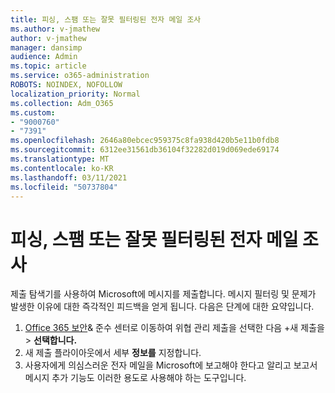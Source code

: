 ```yaml
---
title: 피싱, 스팸 또는 잘못 필터링된 전자 메일 조사
ms.author: v-jmathew
author: v-jmathew
manager: dansimp
audience: Admin
ms.topic: article
ms.service: o365-administration
ROBOTS: NOINDEX, NOFOLLOW
localization_priority: Normal
ms.collection: Adm_O365
ms.custom:
- "9000760"
- "7391"
ms.openlocfilehash: 2646a80ebcec959375c8fa938d420b5e11b0fdb8
ms.sourcegitcommit: 6312ee31561db36104f32282d019d069ede69174
ms.translationtype: MT
ms.contentlocale: ko-KR
ms.lasthandoff: 03/11/2021
ms.locfileid: "50737804"
---
```

# <a name="investigate-phishing-spam-or-incorrectly-filtered-email"></a>피싱, 스팸 또는 잘못 필터링된 전자 메일 조사

제출 탐색기를 사용하여 Microsoft에 메시지를 제출합니다. 메시지 필터링 및 문제가 발생한 이유에 대한 즉각적인 피드백을 얻게 됩니다. 다음은 단계에 대한 요약입니다.

1. [Office 365 보안](https://go.microsoft.com/fwlink/p/?linkid=2077143)& 준수 센터로 이동하여 위협 관리 제출을 선택한 다음 +새 제출을   >   **선택합니다.**
2. 새 제출 플라이아웃에서 세부 **정보를** 지정합니다.
3. 사용자에게 의심스러운 전자 메일을 Microsoft에 보고해야 한다고 알리고 보고서 메시지 추가 기능도 이러한 용도로 사용해야 하는 도구입니다. [](https://go.microsoft.com/fwlink/?linkid=2092385)
